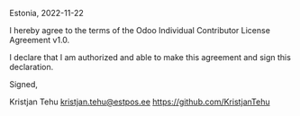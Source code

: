 Estonia, 2022-11-22

I hereby agree to the terms of the Odoo Individual Contributor License
Agreement v1.0.

I declare that I am authorized and able to make this agreement and sign this
declaration.

Signed,

Kristjan Tehu <kristjan.tehu@estpos.ee> https://github.com/KristjanTehu